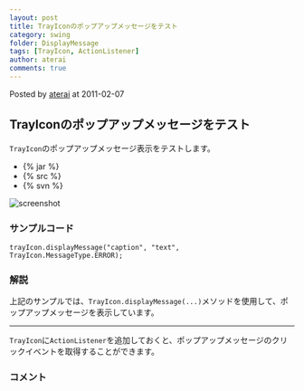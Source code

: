 ```yaml
---
layout: post
title: TrayIconのポップアップメッセージをテスト
category: swing
folder: DisplayMessage
tags: [TrayIcon, ActionListener]
author: aterai
comments: true
---
```


Posted by [aterai](http://terai.xrea.jp/aterai.html) at 2011-02-07

## TrayIconのポップアップメッセージをテスト
`TrayIcon`のポップアップメッセージ表示をテストします。

- {% jar %}
- {% src %}
- {% svn %}

<!-- dummy comment line for breaking list -->

![screenshot](https://lh5.googleusercontent.com/_9Z4BYR88imo/TU-dbe20pkI/AAAAAAAAA0g/3fG2yE_NmHw/s800/DisplayMessage.png)

### サンプルコード
<pre class="prettyprint"><code>trayIcon.displayMessage("caption", "text", TrayIcon.MessageType.ERROR);
</code></pre>

### 解説
上記のサンプルでは、`TrayIcon.displayMessage(...)`メソッドを使用して、ポップアップメッセージを表示しています。

- - - -
`TrayIcon`に`ActionListener`を追加しておくと、ポップアップメッセージのクリックイベントを取得することができます。

### コメント
